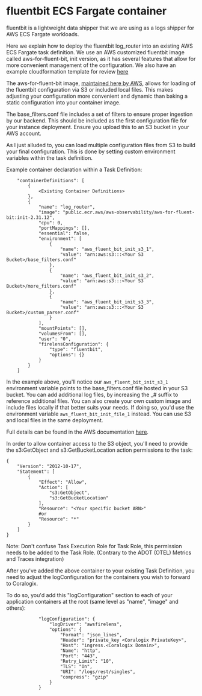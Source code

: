 # fluentbit ECS Fargate container

fluentbit is a lightweight data shipper that we are using as a logs shipper for AWS ECS Fargate workloads.

Here we explain how to deploy the fluentbit log_router into an existing AWS ECS Fargate task definition. We use an AWS customized fluentbit image called aws-for-fluent-bit, init version, as it has several features that allow for more convenient management of the configuration. We also have an example cloudformation template for review [here](https://github.com/coralogix/cloudformation-coralogix-aws/tree/master/aws-integrations/ecs-fargate)

The aws-for-fluent-bit image, [maintained here by AWS](https://github.com/aws/aws-for-fluent-bit), allows for loading of the fluentbit configuration via S3 or included local files. This makes adjusting your configuration more convenient and dynamic than baking a static configuration into your container image.

The base_filters.conf file includes a set of filters to ensure proper ingestion by our backend. This should be included as the first configuration file for your instance deployment. Ensure you upload this to an S3 bucket in your AWS account.

As I just alluded to, you can load multiple configuration files from S3 to build your final configuration. This is done by setting custom environment variables within the task definition.

Example container declaration within a Task Definition:

```
    "containerDefinitions": [
        {
            <Existing Container Definitions>
        },
        {
            "name": "log_router",
            "image": "public.ecr.aws/aws-observability/aws-for-fluent-bit:init-2.31.12",
            "cpu": 0,
            "portMappings": [],
            "essential": false,
            "environment": [
                {
                    "name": "aws_fluent_bit_init_s3_1",
                    "value": "arn:aws:s3:::<Your S3 Bucket>/base_filters.conf"
                },
                {
                    "name": "aws_fluent_bit_init_s3_2",
                    "value": "arn:aws:s3:::<Your S3 Bucket>/more_filters.conf"
                },
                {
                    "name": "aws_fluent_bit_init_s3_3",
                    "value": "arn:aws:s3:::<Your S3 Bucket>/custom_parser.conf"
                }        
            ],
            "mountPoints": [],
            "volumesFrom": [],
            "user": "0",
            "firelensConfiguration": {
                "type": "fluentbit",
                "options": {}
            }
        }
    ]
```

In the example above, you'll notice our `aws_fluent_bit_init_s3_1` environment variable points to the base_filters.conf file hosted in your S3 bucket. You can add additional log files, by increasing the _# suffix to reference additional files. You can also create your own custom image and include files locally if that better suits your needs. If doing so, you'd use the environment variable `aws_fluent_bit_init_file_1` instead. You can use S3 and local files in the same deployment.

Full details can be found in the AWS documentation [here](https://github.com/aws/aws-for-fluent-bit/tree/mainline/use_cases/init-process-for-fluent-bit).

In order to allow container access to the S3 object, you'll need to provide the s3:GetObject and s3:GetBucketLocation action permissions to the task:

```
{
	"Version": "2012-10-17",
	"Statement": [
		{
			"Effect": "Allow",
			"Action": [
				"s3:GetObject",
				"s3:GetBucketLocation"
			],
			"Resource": "<Your specific bucket ARN>"
            #or
            "Resource": "*"
		}
	]
}
```

Note: Don't confuse Task Execution Role for Task Role, this permission needs to be added to the Task Role. (Contrary to the ADOT (OTEL) Metrics and Traces integration)

After you've added the above container to your existing Task Definition, you need to adjust the logConfiguration for the containers you wish to forward to Coralogix.

To do so, you'd add this "logConfiguration" section to each of your application containers at the root (same level as "name", "image" and others):

```
            "logConfiguration": {
                "logDriver": "awsfirelens",
                "options": {
                    "Format": "json_lines",
                    "Header": "private_key <Coralogix PrivateKey>",
                    "Host": "ingress.<Coralogix Domain>",
                    "Name": "http",
                    "Port": "443",
                    "Retry_Limit": "10",
                    "TLS": "On",
                    "URI": "/logs/rest/singles",
                    "compress": "gzip"
                }
            }
```
